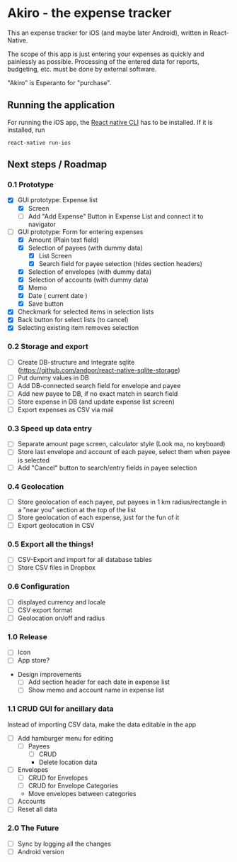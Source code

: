 # Akiro - the expense tracker

This an expense tracker for iOS (and maybe later Android), written in React-Native.

The scope of this app is just entering your expenses as quickly and painlessly as possible. Processing of the entered data for reports, budgeting, etc. must be done by external software.

"Akiro" is Esperanto for "purchase".

## Running the application
For running the iOS app, the [React native CLI](https://facebook.github.io/react-native/docs/getting-started.html#the-react-native-cli) has to be installed. If it is installed, run

    react-native run-ios  

## Next steps / Roadmap

### 0.1 Prototype
- [x] GUI prototype: Expense list
  - [x] Screen
  - [ ] Add "Add Expense" Button in Expense List and connect it to navigator
- [ ] GUI prototype: Form for entering expenses
  - [x] Amount (Plain text field)
  - [x] Selection of payees (with dummy data)
    - [x] List Screen
    - [x] Search field for payee selection (hides section headers)
  - [x] Selection of envelopes (with dummy data)
  - [x] Selection of accounts (with dummy data)
  - [x] Memo
  - [x] Date ( current date )
  - [x] Save button
- [x] Checkmark for selected items in selection lists
- [x] Back button for select lists (to cancel)
- [x] Selecting existing item removes selection

### 0.2 Storage and export
- [ ] Create DB-structure and integrate sqlite (https://github.com/andpor/react-native-sqlite-storage)
- [ ] Put dummy values in DB
- [ ] Add DB-connected search field for envelope and payee
- [ ] Add new payee to DB, if no exact match in search field
- [ ] Store expense in DB (and update expense list screen)
- [ ] Export expenses as CSV via mail

### 0.3 Speed up data entry
- [ ] Separate amount page screen, calculator style (Look ma, no keyboard)
- [ ] Store last envelope and account of each payee, select them when payee is selected
- [ ] Add "Cancel" button to search/entry fields in payee selection

### 0.4 Geolocation
- [ ] Store geolocation of each payee, put payees in 1 km radius/rectangle in a "near you" section at the top of the list
- [ ] Store geolocation of each expense, just for the fun of it
- [ ] Export geolocation in CSV

### 0.5 Export all the things!
- [ ] CSV-Export and import for all database tables
- [ ] Store CSV files in Dropbox

### 0.6 Configuration
- [ ] displayed currency and locale
- [ ] CSV export format
- [ ] Geolocation on/off and radius

### 1.0 Release
- [ ] Icon
- [ ] App store?
- Design improvements
  - [ ] Add section header for each date in expense list
  - [ ] Show memo and account name in expense list

### 1.1 CRUD GUI for ancillary data
Instead of importing CSV data, make the data editable in the app
- [ ] Add hamburger menu for editing
  - [ ] Payees
    - [ ] CRUD
    - Delete location data
- [ ] Envelopes
    - [ ] CRUD for Envelopes
    - [ ] CRUD for Envelope Categories
    - Move envelopes between categories
- [ ] Accounts
- [ ] Reset all data

### 2.0 The Future
- [ ] Sync by logging all the changes
- [ ] Android version

